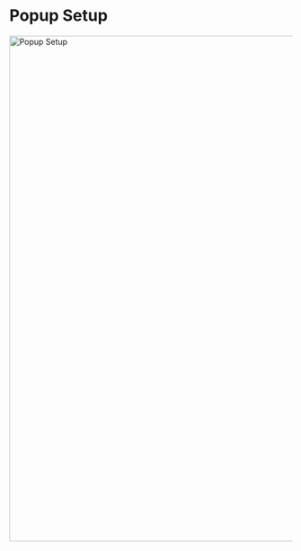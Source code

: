 # Popup Setup

<img src="https://raw.githubusercontent.com/profy-shopify/profy-shopify.github.io/main/assets/page10/popup_setup.png" alt="Popup Setup" width="900"/>
